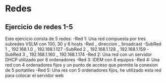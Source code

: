 # Redes
## Ejercicio de redes 1-5
Este ejercicio consta de 5 redes:
-Red 1: Una red compuesta por tres subredes VSLM con 100, 30 y 6 hosts
    -Red _ direccion _ broadcast
    -SubRed 1 _ 192.168.1.0 _ 192.168.1.127
    -SubRed 2 _ 192.168.1.128 _ 192.168.1.159
    -SubRed 3 _ 192.168.1.160 _ 192.168.1.174
-Red 2: Una red con un servidor DHCP utilizado por 8 ordenadores
-Red 3: IDEM con 8 equipos
-Red 4: Una red con 4 ordenadores fijos y un punto de acceso que permite la conexion de 5 portatiles
-Red 5: Una res con 5 ordenadores fijos, he utilizado esta red para colocar el servidor web
